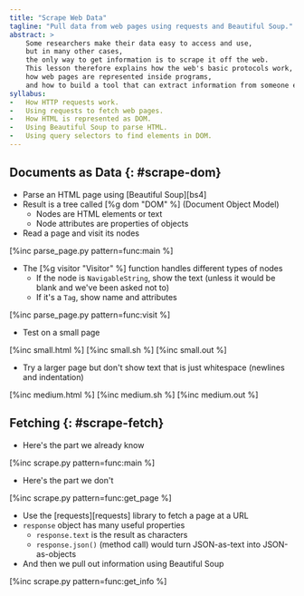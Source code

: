 ```yaml
---
title: "Scrape Web Data"
tagline: "Pull data from web pages using requests and Beautiful Soup."
abstract: >
    Some researchers make their data easy to access and use,
    but in many other cases,
    the only way to get information is to scrape it off the web.
    This lesson therefore explains how the web's basic protocols work,
    how web pages are represented inside programs,
    and how to build a tool that can extract information from someone else's HTML.
syllabus:
-   How HTTP requests work.
-   Using requests to fetch web pages.
-   How HTML is represented as DOM.
-   Using Beautiful Soup to parse HTML.
-   Using query selectors to find elements in DOM.
---
```


## Documents as Data {: #scrape-dom}

-   Parse an HTML page using [Beautiful Soup][bs4]
-   Result is a tree called [%g dom "DOM" %] (Document Object Model)
    -   Nodes are HTML elements or text
    -   Node attributes are properties of objects
-   Read a page and visit its nodes

[%inc parse_page.py pattern=func:main %]

-   The [%g visitor "Visitor" %] function handles different types of nodes
    -   If the node is `NavigableString`, show the text (unless it would be blank and we've been asked not to)
    -   If it's a `Tag`, show name and attributes

[%inc parse_page.py pattern=func:visit %]

-   Test on a small page

[%inc small.html %]
[%inc small.sh %]
[%inc small.out %]

-   Try a larger page but don't show text that is just whitespace (newlines and indentation)

[%inc medium.html %]
[%inc medium.sh %]
[%inc medium.out %]

## Fetching {: #scrape-fetch}

-   Here's the part we already know

[%inc scrape.py pattern=func:main %]

-   Here's the part we don't

[%inc scrape.py pattern=func:get_page %]

-   Use the [requests][requests] library to fetch a page at a URL
-   `response` object has many useful properties
    -   `response.text` is the result as characters
    -   `response.json()` (method call) would turn JSON-as-text into JSON-as-objects
-   And then we pull out information using Beautiful Soup

[%inc scrape.py pattern=func:get_info %]
